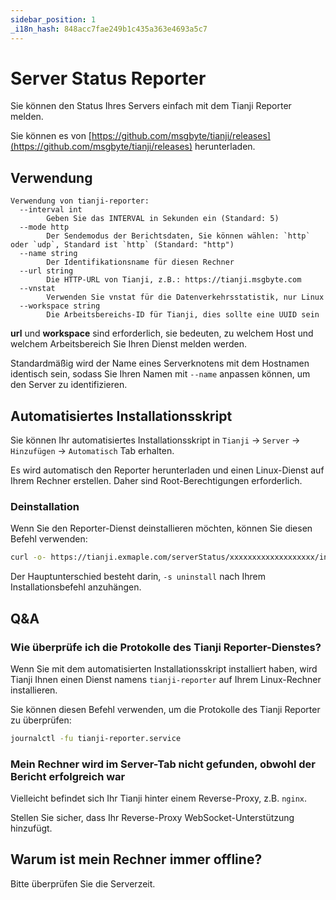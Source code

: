 ```yaml
---
sidebar_position: 1
_i18n_hash: 848acc7fae249b1c435a363e4693a5c7
---
```

# Server Status Reporter

Sie können den Status Ihres Servers einfach mit dem Tianji Reporter melden.

Sie können es von [https://github.com/msgbyte/tianji/releases](https://github.com/msgbyte/tianji/releases) herunterladen.

## Verwendung

```
Verwendung von tianji-reporter:
  --interval int
        Geben Sie das INTERVAL in Sekunden ein (Standard: 5)
  --mode http
        Der Sendemodus der Berichtsdaten, Sie können wählen: `http` oder `udp`, Standard ist `http` (Standard: "http")
  --name string
        Der Identifikationsname für diesen Rechner
  --url string
        Die HTTP-URL von Tianji, z.B.: https://tianji.msgbyte.com
  --vnstat
        Verwenden Sie vnstat für die Datenverkehrsstatistik, nur Linux
  --workspace string
        Die Arbeitsbereichs-ID für Tianji, dies sollte eine UUID sein
```

**url** und **workspace** sind erforderlich, sie bedeuten, zu welchem Host und welchem Arbeitsbereich Sie Ihren Dienst melden werden.

Standardmäßig wird der Name eines Serverknotens mit dem Hostnamen identisch sein, sodass Sie Ihren Namen mit `--name` anpassen können, um den Server zu identifizieren.

## Automatisiertes Installationsskript

Sie können Ihr automatisiertes Installationsskript in `Tianji` -> `Server` -> `Hinzufügen` -> `Automatisch` Tab erhalten.

Es wird automatisch den Reporter herunterladen und einen Linux-Dienst auf Ihrem Rechner erstellen. Daher sind Root-Berechtigungen erforderlich.

### Deinstallation

Wenn Sie den Reporter-Dienst deinstallieren möchten, können Sie diesen Befehl verwenden:
```bash
curl -o- https://tianji.exmaple.com/serverStatus/xxxxxxxxxxxxxxxxxxx/install.sh?url=https://tianji.example.com | sudo bash -s uninstall
```

Der Hauptunterschied besteht darin, `-s uninstall` nach Ihrem Installationsbefehl anzuhängen.

## Q&A

### Wie überprüfe ich die Protokolle des Tianji Reporter-Dienstes?

Wenn Sie mit dem automatisierten Installationsskript installiert haben, wird Tianji Ihnen einen Dienst namens `tianji-reporter` auf Ihrem Linux-Rechner installieren.

Sie können diesen Befehl verwenden, um die Protokolle des Tianji Reporter zu überprüfen:

```bash
journalctl -fu tianji-reporter.service
```

### Mein Rechner wird im Server-Tab nicht gefunden, obwohl der Bericht erfolgreich war

Vielleicht befindet sich Ihr Tianji hinter einem Reverse-Proxy, z.B. `nginx`.

Stellen Sie sicher, dass Ihr Reverse-Proxy WebSocket-Unterstützung hinzufügt.

## Warum ist mein Rechner immer offline?

Bitte überprüfen Sie die Serverzeit.
